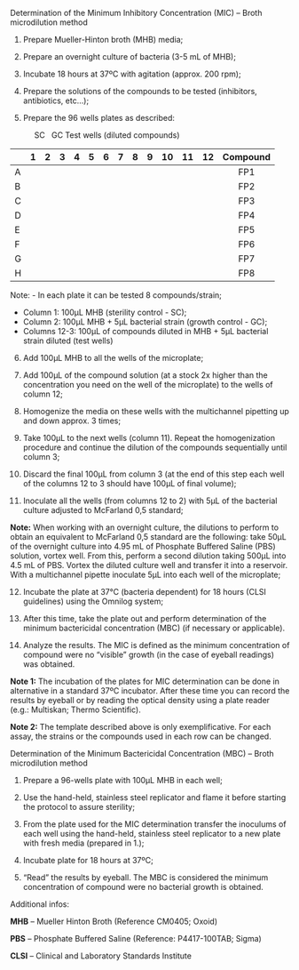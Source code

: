 Determination of the Minimum Inhibitory Concentration (MIC) – Broth microdilution method 1.	Prepare Mueller-Hinton broth (MHB) media;2.	Prepare an overnight culture of bacteria (3-5 mL of MHB);3.	Incubate 18 hours at 37ºC with agitation (approx. 200 rpm);4.	Prepare the solutions of the compounds to be tested (inhibitors, antibiotics, etc…); 5.	Prepare the 96 wells plates as described:	  &nbsp;&nbsp;&nbsp;&nbsp;&nbsp;SC   &nbsp;&nbsp;GC   Test wells (diluted compounds)|	|1	|2	|3	|4	|5	|6	|7	|8	|9	|10	|11	|12	|Compound|---|:-:|:-:|:-:|:-:|:-:|:-:|:-:|:-:|:-:|:-:|:-:|:-:|:-:A	|	|	|	|	|   |   |   |   |   |   |   |   |FP1B	|	|	|	|	|	|	|	|	|	|	|	|	|FP2C	|	|	|	|	|	|	|	|	|	|	|	|	|FP3D	|	|	|	|	|	|	|	|	|	|	|	|	|FP4E	|	|	|	|	|	|	|	|	|	|	|	|	|FP5F	|	|	|	|	|	|	|	|	|	|	|	|	|FP6G	|	|	|	|	|	|	|	|	|	|	|	|	|FP7H	|	|	|	|	|	|	|	|	|	|	|	|	|FP8Note: 	- In each plate it can be tested 8 compounds/strain;- Column 1: 100μL MHB (sterility control - SC);- Column 2: 100μL MHB + 5μL bacterial strain (growth control - GC);- Columns 12-3: 100μL of compounds diluted in MHB + 5μL bacterial strain diluted (test wells)6.	Add 100μL MHB to all the wells of the microplate;7.	Add 100μL of the compound solution (at a stock 2x higher than the concentration you need on the well of the microplate) to the wells of column 12;8.	Homogenize the media on these wells with the multichannel pipetting up and down approx. 3 times;9.	Take 100μL to the next wells (column 11). Repeat the homogenization procedure and continue the dilution of the compounds sequentially until column 3;10.	Discard the final 100μL from column 3 (at the end of this step each well of the columns 12 to 3 should have 100μL of final volume);11.	Inoculate all the wells (from columns 12 to 2) with 5μL of the bacterial culture adjusted to McFarland 0,5 standard; **Note:** When working with an overnight culture, the dilutions to perform to obtain an equivalent to McFarland 0,5 standard are the following: take 50μL of the overnight culture into 4.95 mL of Phosphate Buffered Saline (PBS) solution, vortex well. From this, perform a second dilution taking 500μL into 4.5 mL of PBS. Vortex the diluted culture well and transfer it into a reservoir. With a multichannel pipette inoculate 5μL into each well of the microplate;12.	Incubate the plate at 37°C (bacteria dependent) for 18 hours (CLSI guidelines) using the Omnilog system;13.	After this time, take the plate out and perform determination of the minimum bactericidal concentration (MBC) (if necessary or applicable).14.	Analyze the results. The MIC is defined as the minimum concentration of compound were no “visible” growth (in the case of eyeball readings) was obtained.**Note 1:** The incubation of the plates for MIC determination can be done in alternative in a standard 37ºC incubator. After these time you can record the results by eyeball or by reading the optical density using a plate reader (e.g.: Multiskan; Thermo Scientific).**Note 2:** The template described above is only exemplificative. For each assay, the strains or the compounds used in each row can be changed.Determination of the Minimum Bactericidal Concentration (MBC) – Broth microdilution method 1.	Prepare a 96-wells plate with 100μL MHB in each well;2.	Use the hand-held, stainless steel replicator and flame it before starting the protocol to assure sterility;3.	From the plate used for the MIC determination transfer the inoculums of each well using the hand-held, stainless steel replicator to a new plate with fresh media (prepared in 1.);4.	Incubate plate for 18 hours at 37ºC;5.	“Read” the results by eyeball. The MBC is considered the minimum concentration of compound were no bacterial growth is obtained.Additional infos:**MHB** – Mueller Hinton Broth (Reference CM0405; Oxoid)**PBS** – Phosphate Buffered Saline (Reference: P4417-100TAB; Sigma)**CLSI** – Clinical and Laboratory Standards Institute